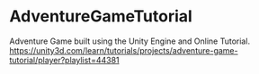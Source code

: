 # AdventureGameTutorial
Adventure Game built using the Unity Engine and Online Tutorial. https://unity3d.com/learn/tutorials/projects/adventure-game-tutorial/player?playlist=44381
